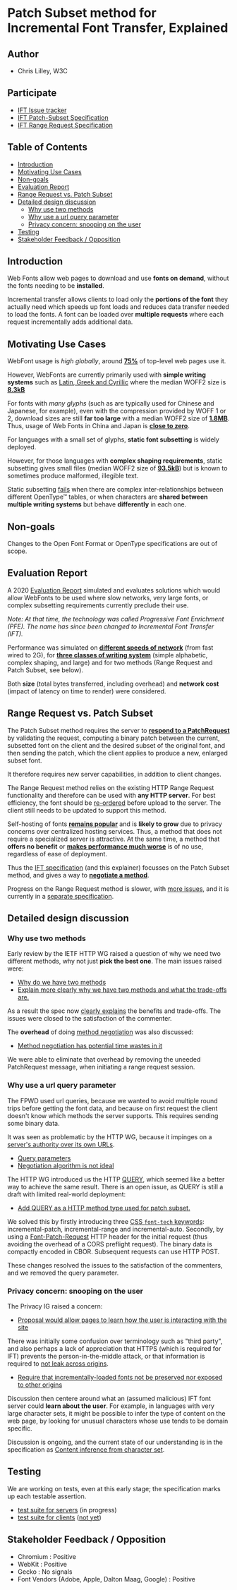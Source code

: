 # Patch Subset method for Incremental Font Transfer, Explained

## Author

- Chris Lilley, W3C

## Participate

- [IFT Issue tracker](https://github.com/w3c/IFT/issues)
- [IFT Patch-Subset Specification](https://w3c.github.io/IFT/Overview.html)
- [IFT Range Request Specification](https://w3c.github.io/IFT/RangeRequest.html)

## Table of Contents

<!-- START doctoc generated TOC please keep comment here to allow auto update -->
<!-- DON'T EDIT THIS SECTION, INSTEAD RE-RUN doctoc TO UPDATE -->


- [Introduction](#introduction)
- [Motivating Use Cases](#motivating-use-cases)
- [Non-goals](#non-goals)
- [Evaluation Report](#evaluation-report)
- [Range Request vs. Patch Subset](#range-request-vs-patch-subset)
- [Detailed design discussion](#detailed-design-discussion)
  - [Why use two methods](#why-use-two-methods)
  - [Why use a url query parameter](#why-use-a-url-query-parameter)
  - [Privacy concern: snooping on the user](#privacy-concern-snooping-on-the-user)
- [Testing](#testing)
- [Stakeholder Feedback / Opposition](#stakeholder-feedback--opposition)

<!-- END doctoc generated TOC please keep comment here to allow auto update -->

## Introduction

Web Fonts allow web pages to download and use **fonts on demand**,
without the fonts needing to be **installed**.

Incremental transfer allows clients to load
only the **portions of the font** they actually need
which speeds up font loads and reduces data transfer needed to load the fonts.
A font can be loaded over **multiple requests**
where each request incrementally adds additional data.

## Motivating Use Cases

WebFont usage is _high globally_, around [**75%**](https://almanac.httparchive.org/en/2022/fonts#fig-1) of top-level web pages use it.

However, WebFonts are currently primarily used with **simple writing systems** such as [Latin, Greek and Cyrillic](https://almanac.httparchive.org/en/2022/fonts#writing-system-and-languages)
where the median WOFF2 size is [**8.3kB**](https://www.w3.org/TR/PFE-evaluation/#font-langtype)

For fonts with _many glyphs_ (such as are typically used for Chinese and Japanese, for example),
even with the compression provided by WOFF 1 or 2,
download sizes are still **far too large**
with a median WOFF2 size of [**1.8MB**](https://www.w3.org/TR/PFE-evaluation/#font-langtype).
Thus, usage of Web Fonts in China and Japan is [**close to zero**](https://www.w3.org/TR/PFE-evaluation/#fail-large).

For languages with a small set of glyphs, **static font subsetting** is widely deployed.

However, for those languages with **complex shaping requirements**,
static subsetting gives small files (median WOFF2 size of [**93.5kB**](https://www.w3.org/TR/PFE-evaluation/#font-langtype))
but is known to sometimes produce malformed, illegible text.

Static subsetting [fails](https://www.w3.org/TR/PFE-evaluation/#fail-subset) when there are
complex inter-relationships between different OpenType™ tables,
or when characters are **shared between multiple writing systems** but
behave **differently** in each one.

## Non-goals

Changes to the Open Font Format or OpenType specifications are out of scope.

## Evaluation Report

A 2020 [Evaluation Report](https://www.w3.org/TR/PFE-evaluation/) simulated and 
evaluates solutions which would allow WebFonts to be used
where slow networks, very large fonts,
or complex subsetting requirements currently preclude their use.

_Note: At that time, the technology was called Progressive Font Enrichment (PFE)._
_The name has since been changed to Incremental Font Transfer (IFT)._

Performance was simulated on
[**different speeds of network**](https://www.w3.org/TR/PFE-evaluation/#network)
(from fast wired to 2G),
for [**three classes of writing system**](https://www.w3.org/TR/PFE-evaluation/#langtype)
(simple alphabetic, complex shaping, and large)
and for two methods (Range Request and Patch Subset, see below).

Both **size** (total bytes transferred, including overhead)
and **network cost** (impact of latency on time to render)
were considered.

## Range Request vs. Patch Subset

The Patch Subset method requires the server to 
[**respond to a PatchRequest**](https://w3c.github.io/IFT/Overview.html#handling-patch-request)
by validating the request,
computing a binary patch between the current, subsetted font on the client
and the desired subset of the original font,
and then sending the patch,
which the client applies to produce a new, enlarged subset font.

It therefore requires new server capabilities,
in addition to client changes.

The Range Request method relies on the existing HTTP Range Request functionality
and therefore can be used with **any HTTP server**.
For best efficiency, the font should be [re-ordered](https://w3c.github.io/IFT/RangeRequest.html#font-organization)
before upload to the server.
The client still needs to be updated to support this method.

Self-hosting of fonts [**remains popular**](https://almanac.httparchive.org/en/2022/fonts#fig-3) and is **likely to grow** due to privacy concerns over centralized hosting services.
Thus, a method that does not require a specialized server is attractive.
At the same time,
a method that **offers no benefit** or
[**makes performance much worse**](https://www.w3.org/TR/PFE-evaluation/#analysis-cjk-cost)
is of no use, regardless of ease of deployment.

Thus the [IFT specification](https://w3c.github.io/IFT/Overview.html) (and this explainer)
focusses on the Patch Subset method,
and gives a way to [**negotiate a method**](https://w3c.github.io/IFT/Overview.html#method-selection).

Progress on the Range Request method is slower,
with [more issues](https://github.com/w3c/IFT/issues?q=is%3Aissue+is%3Aopen+label%3A%22Range+Request%22),
and it is currently in a [separate specification](https://w3c.github.io/IFT/RangeRequest.html).

## Detailed design discussion

### Why use two methods

Early review by the IETF HTTP WG raised a question of why we need two different methods, why not just **pick the best one**. The main issues raised were:

 - [Why do we have two methods](https://github.com/w3c/IFT/issues/120)
 - [Explain more clearly why we have two methods and what the trade-offs are.](https://github.com/w3c/IFT/issues/104)

As a result the spec now [clearly explains](https://w3c.github.io/IFT/Overview.html#performance-considerations) the benefits and trade-offs. The issues were closed to the satisfaction of the commenter.

The **overhead** of doing [method negotiation](https://w3c.github.io/IFT/Overview.html#method-negotiation) was also discussed:

 - [Method negotiation has potential time wastes in it](https://github.com/w3c/IFT/issues/30)

We were able to eliminate that overhead by removing the uneeded PatchRequest message,
 when initiating a range request session.

### Why use a url query parameter

The FPWD used url queries, because we wanted to avoid multiple round trips
before getting the font data,
and because on first request the client doesn't know
which methods the server supports.
This requires sending some binary data.

It was seen as problematic by the HTTP WG, because it impinges on a
[server's authority over its own URLs](https://www.rfc-editor.org/rfc/rfc8820.html).

 - [Query parameters](https://github.com/w3c/IFT/issues/75)
 - [Negotiation algorithm is not ideal](https://github.com/w3c/IFT/issues/107)

The HTTP WG introduced us the HTTP [QUERY](https://httpwg.org/http-extensions/draft-ietf-httpbis-safe-method-w-body.html),
which seemed like a better way to achieve the same result.
There is an open issue, as QUERY is still a draft with limited real-world deployment:

 - [Add QUERY as a HTTP method type used for patch subset.](https://github.com/w3c/IFT/issues/127)

We solved this by firstly introducing three
[CSS `font-tech` keywords](https://drafts.csswg.org/css-fonts-4/#font-tech-definitions): 
incremental-patch, incremental-range and incremental-auto.
Secondly, by using a [Font-Patch-Request](https://w3c.github.io/IFT/Overview.html#patch-request-header) 
HTTP header for the initial request
(thus avoiding the overhead of a CORS preflight request).
The binary data is compactly encoded in CBOR.
Subsequent requests can use HTTP POST.

These changes resolved the issues to the satisfaction of the commenters,
and we removed the query parameter.

### Privacy concern: snooping on the user

The Privacy IG raised a concern:

 - [Proposal would allow pages to learn how the user is interacting with the site](https://github.com/w3c/IFT/issues/50)

There was initially some confusion over terminology such as "third party",
and also perhaps a lack of appreciation that HTTPS (which is required for IFT)
prevents the person-in-the-middle attack,
or that information is required to [not leak across origins](https://w3c.github.io/IFT/Overview.html#per-origin).

- [Require that incrementally-loaded fonts not be preserved nor exposed to other origins](https://github.com/w3c/IFT/issues/43)

Discussion then centere around what an (assumed malicious)
IFT font server could **learn about the user**.
For example, in languages with very large character sets,
it might be possible to infer the type of content on the web page,
by looking for unusual characters whose use tends to be domain specific.

Discussion is ongoing, and the current state of our understanding
is in the specification as [Content inference from character set](https://w3c.github.io/IFT/Overview.html#content-inference-from-character-set).

## Testing

We are working on tests, even at this early stage;
the specification marks up each testable assertion.

 - [test suite for servers](https://github.com/w3c/ift-server-tests) (in progress)
 - [test suite for clients](https://github.com/w3c/ift-client-tests) ([not yet](https://github.com/w3c/IFT/issues/125))

## Stakeholder Feedback / Opposition

- Chromium : Positive
- WebKit : Positive
- Gecko : No signals
- Font Vendors (Adobe, Apple, Dalton Maag, Google) : Positive
